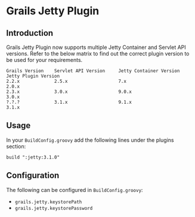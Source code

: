 # Grails Jetty Plugin

## Introduction

Grails Jetty Plugin now supports multiple Jetty Container and Servlet API versions. Refer to the below matrix to find out the correct plugin version to be used for your requirements.

    Grails Version    Servlet API Version     Jetty Container Version   Jetty Plugin Version
    2.2.x             2.5.x                   7.x                       2.0.x
    2.3.x             3.0.x                   9.0.x                     3.0.x
    ?.?.?             3.1.x                   9.1.x                     3.1.x

## Usage

In your `BuildConfig.groovy` add the following lines under the plugins section:

    build ":jetty:3.1.0"

## Configuration

The following can be configured in `BuildConfig.groovy`:

- `grails.jetty.keystorePath`
- `grails.jetty.keystorePassword`
